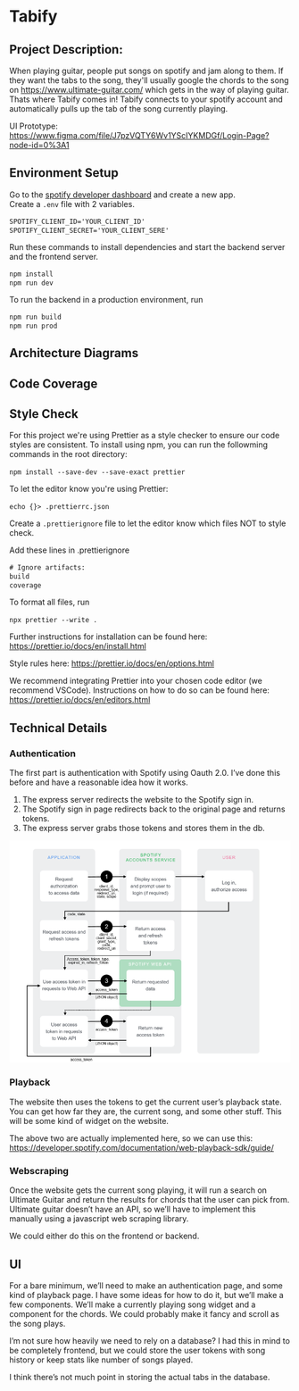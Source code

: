 # Tabify

## Project Description:

When playing guitar, people put songs on spotify and jam along to them. If they want the tabs to the song, they'll usually google the chords to the song on https://www.ultimate-guitar.com/ which gets in the way of playing guitar. Thats where Tabify comes in! Tabify connects to your spotify account and automatically pulls up the tab of the song currently playing.


UI Prototype: https://www.figma.com/file/J7pzVQTY6Wv1YScIYKMDGf/Login-Page?node-id=0%3A1

## Environment Setup
Go to the [spotify developer dashboard](https://developer.spotify.com/dashboard/) and create a new app.  
Create a `.env` file with 2 variables.
```
SPOTIFY_CLIENT_ID='YOUR_CLIENT_ID'
SPOTIFY_CLIENT_SECRET='YOUR_CLIENT_SERE'
```
Run these commands to install dependencies and start the backend server and the frontend server.
```
npm install
npm run dev
```

To run the backend in a production environment, run  
```
npm run build
npm run prod
```

## Architecture Diagrams

## Code Coverage

## Style Check

For this project we're using Prettier as a style checker to ensure our code styles are consistent. To install using npm, you can run the followming commands in the root directory:

`npm install --save-dev --save-exact prettier`

To let the editor know you're using Prettier:

`echo {}> .prettierrc.json`

Create a `.prettierignore` file to let the editor know which files NOT to style check.

Add these lines in .prettierignore

```
# Ignore artifacts:
build
coverage
```

To format all files, run

`npx prettier --write . `

Further instructions for installation can be found here:
https://prettier.io/docs/en/install.html

Style rules here:
https://prettier.io/docs/en/options.html

We recommend integrating Prettier into your chosen code editor (we recommend VSCode). Instructions on how to do so can be found here:
https://prettier.io/docs/en/editors.html


## Technical Details
### Authentication

The first part is authentication with Spotify using Oauth 2.0. I’ve done this before and have a reasonable idea how it works.

1. The express server redirects the website to the Spotify sign in.
2. The Spotify sign in page redirects back to the original page and returns tokens.
3. The express server grabs those tokens and stores them in the db.

![](spotify_architecture.png)

### Playback

The website then uses the tokens to get the current user’s playback state. You can get how far they are, the current song, and some other stuff. This will be some kind of widget on the website.

The above two are actually implemented here, so we can use this:
https://developer.spotify.com/documentation/web-playback-sdk/guide/

### Webscraping

Once the website gets the current song playing, it will run a search on Ultimate Guitar and return the results for chords that the user can pick from. Ultimate guitar doesn’t have an API, so we’ll have to implement this manually using a javascript web scraping library.

We could either do this on the frontend or backend.

## UI

For a bare minimum, we’ll need to make an authentication page, and some kind of playback page. I have some ideas for how to do it, but we’ll make a few components. We’ll make a currently playing song widget and a component for the chords. We could probably make it fancy and scroll as the song plays.

I’m not sure how heavily we need to rely on a database? I had this in mind to be completely frontend, but we could store the user tokens with song history or keep stats like number of songs played.

I think there’s not much point in storing the actual tabs in the database.
